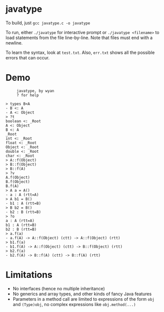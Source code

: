 # javatype

To build, just `gcc javatype.c -o javatype`

To run, either `./javatype` for interactive prompt or `./javatype <filename>` to load statements from the file line-by-line. Note that files must end with a newline.

To learn the syntax, look at `test.txt`. Also, `err.txt` shows all the possible errors that can occur.

# Demo

```
     javatype, by wyan
     ? for help

> types B<A
- B <: A
- A <: Object
> ?t
boolean <: _Root
A <: Object
B <: A
_Root
int <: _Root
float <: _Root
Object <: _Root
double <: _Root
char <: _Root
> A::f(Object)
> B::f(Object)
> B::f(A)
> ?v
A.f(Object)
B.f(Object)
B.f(A)
> A a = A()
- a : A (rtt=A)
> A b1 = B()
- b1 : A (rtt=B)
> B b2 = B()
- b2 : B (rtt=B)
> ?o
a : A (rtt=A)
b1 : A (rtt=B)
b2 : B (rtt=B)
> a.f(a)
- a.f(A) -> A::f(Object) (ctt) -> A::f(Object) (rtt)
> b1.f(a)
- b1.f(A) -> A::f(Object) (ctt) -> B::f(Object) (rtt)
> b2.f(a)
- b2.f(A) -> B::f(A) (ctt) -> B::f(A) (rtt)
```

# Limitations

- No interfaces (hence no multiple inheritance)
- No generics and array types, and other kinds of fancy Java features
- Parameters in a method call are limited to expressions of the form `obj` and `(Type)obj`, no complex expressions like `obj.method(...)`
